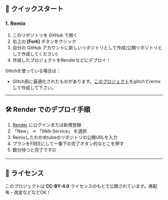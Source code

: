 ## 🚀 クイックスタート

### 1. Remix

1. このリポジトリを GitHub で開く
2. 右上の **[Fork]** ボタンをクリック
3. 自分の GitHub アカウントに新しいリポジトリとして作成(公開リポジトリとして作成してください)
4. 作成したプロジェクトをRenderなどにデプロイ！

Glitchを使っている場合は：

- Glitch用に最適化されたものがあります。[このプロジェクト](https://glitch.com/edit/#!/wakamyda)をglitchでremixして作成して下さい。

---

## 🛠 Render でのデプロイ手順

1. [Render](https://render.com/) にログインまたは新規登録
2. 「New」 → 「Web Service」 を選択
3. Remixしたわかめtubeのリポジトリの公開URLを入力
4. プランをFREEにして一番下の完了ボタン的なとこを押す
5. 数分待つと完了です☑️

---

## 📄 ライセンス

このプロジェクトは **CC-BY-4.0** ライセンスのもとで公開されています。再配布・改変などなどOK！
